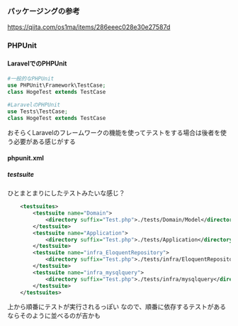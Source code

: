 ### パッケージングの参考
https://qiita.com/os1ma/items/286eeec028e30e27587d

### PHPUnit

#### LaravelでのPHPUnit

```php
#一般的なPHPUnit
use PHPUnit\Framework\TestCase;
class HogeTest extends TestCase

#LaravelのPHPUnit
use Tests\TestCase;
class HogeTest extends TestCase
```
おそらくLaravelのフレームワークの機能を使ってテストをする場合は後者を使う必要がある感じがする


#### phpunit.xml

##### testsuite
ひとまとまりにしたテストみたいな感じ？
```xml
    <testsuites>
        <testsuite name="Domain">
            <directory suffix="Test.php">./tests/Domain/Model</directory>
        </testsuite>
        <testsuite name="Application">
            <directory suffix="Test.php">./tests/Application</directory>
        </testsuite>
        <testsuite name="infra_EloquentRepository">
            <directory suffix="Test.php">./tests/infra/EloquentRepository</directory>
        </testsuite>
        <testsuite name="infra_mysqlquery">
            <directory suffix="Test.php">./tests/infra/mysqlquery</directory>
        </testsuite>
    </testsuites>
```
上から順番にテストが実行されるっぽい
なので、順番に依存するテストがあるならそのように並べるのが吉かも

